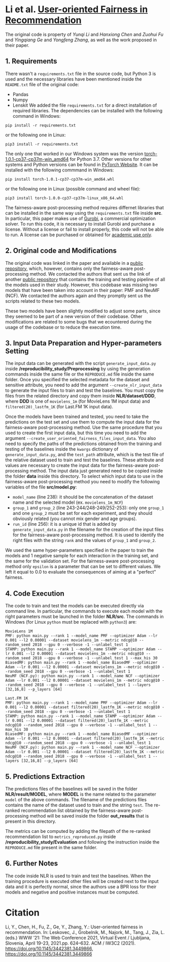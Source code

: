 # Li et al. [User-oriented Fairness in Recommendation](https://doi.org/10.1145/3442381.3449866)
The original code is property of *Yunqi Li* and *Hanxiong Chen* and *Zuohui Fu* and *Yingqiang Ge* and *Yongfeng Zhang*, as well as the work proposed in their paper.

## 1. Requirements
There wasn't a `requirements.txt` file in the source code, but Python 3 is used and the necessary libraries have been mentioned inside the `README.txt` file of the original code:
- Pandas
- Numpy
- Lenskit
We added the file `requirements.txt` for a direct installation of required libraries. The dependencies can be installed with the following command in Windows:
```shell script
pip install -r requirements.txt
```
or the following one in Linux:
```shell script
pip3 install -r requirements.txt
```

The only one that worked in our Windows system was the version [torch-1.0.1-cp37-cp37m-win_amd64](https://download.pytorch.org/whl/cpu/torch-1.0.1-cp37-cp37m-win_amd64.whl) for Python 3.7.
Other versions for other systems and Python versions can be found in [PyTorch Website](https://download.pytorch.org/whl/torch_stable.html).
It can be installed with the following commmand in Windows:
```shell script
pip install torch-1.0.1-cp37-cp37m-win_amd64.whl
```
or the following one in Linux (possible command and wheel file):
```shell script
pip3 install torch-1.0.0-cp37-cp37m-linux_x86_64.whl
```

The fairness-aware post-processing method requires differnet libraries that can be installed in the same way using the `requirements.txt` file
inside **src**. In particular, this paper makes use of [Gurobi](https://www.gurobi.com/), a commercial optimization solver. To run this code,
it is necessary to install Gurobi and purchase a license. Without a license or fail to install properly, this code will not be able to run.
A license can be purchased or obtained for [academic use only](https://www.gurobi.com/academia/academic-program-and-licenses/).

## 2. Original code and Modifications
The original code was linked in the paper and available in a [public repository](https://github.com/rutgerswiselab/user-fairness), which, however, contains only the
fairness-aware post-processing method. We contacted the authors that sent us the link of another [public repository](https://github.com/rutgerswiselab/NLR) that contains the training and testing
pipeline of all the models used in their study. However, this codebase was missing two models that have been taken into account in their paper: PMF and NeuMF (NCF). We contacted
the authors again and they promptly sent us the scripts related to these two models.

These two models have been slightly modified to adjust some parts, since they seemed to be part of a new version of their codebase. Other modifications are related
to some bugs that we ecountered during the usage of the codebase or to reduce the execution time.

## 3. Input Data Preparation and Hyper-parameters Setting
The input data can be generated with the script `generate_input_data.py` inside **/reproducibility_study/Preprocessing** by using the generation commands
inside the same file or the `REPRODUCE.md` file inside the same folder. Once you specified the selected metadata for the dataset and sensitive attribute,
you need to add the argument `--create_nlr_input_data` to generate the input files to train and test the baselines. You must copy the files from the
related directory and copy them inside **NLR/dataset/DDD**, where **DDD** is one of `movielens_1m` (for MovieLens 1M input data) and `filtered(20)_lastfm_1K`
(for Last.FM 1K input data). 

Once the models have been trained and tested, you need to take the predictions on the test set and use them to compute the input data for the fairness-aware
post-processing method. Use the same procedure that you used to create the first input data, but this time you need to add the argument
`--create_user_oriented_fairness_files_input_data`. You also need to specify the paths of the predictions obtained from the training and testing of the baselines
inside the `kwargs` dictionary of `generate_input_data.py`, and the `test_path` attribute, which is the test file of the relative dataset used to train and test
the baselines. These attribute and values are necessary to create the input data for the fairness-aware post-processing method.
The input data just generated need to be copied inside the folder **data** inside this directory.
To select which input data to use in the fairness-aware post-processing method you need to modify the following variables of the file **src/model.py**:
- `model_name` (line 238): it should be the concatenation of the dataset name and the selected model (ex. `movielens_1m_NCF`)
- `group_1` and `group_2` (line 243\-244/248\-249/252\-253): only one `group_1` and one `group_2` must be set for each experiment, and they should obviously
                                                             related (you cannot mix gender and age groups).
- `run_id` (line 256): it is a unique id that is added by `generate_input_data.py` in the filename for the creation of the input files for the fairness-aware
post-processing method. It is used to identify the right files with the string `rank` and the values of `group_1` and `group_2`.

We used the same hyper-parameters specified in the paper to train the models and 1 negative sample for each interaction in the training set, and the same for 
the validation set.
For the fairness-aware post-processing method only `epsilon` is a parameter that can be set to different values. We left it equal to 0.0 to evaluate the 
consequences of aiming at a "perfect" fairness.

## 4. Code Execution
The code to train and test the models can be executed directly via command line. In particular, the commands to execute each model with the right parameters
must be launched in the folder **NLR/src**. The commands in Windows (for Linux `python` must be replaced with `python3`) are:

	MovieLens 1M
	PMF: python main.py --rank 1 --model_name PMF --optimizer Adam --lr 0.001 --l2 0.00001 --dataset movielens_1m --metric ndcg@10 --random_seed 2018 --gpu 0 --verbose -1 --unlabel_test 1
	STAMP: python main.py --rank 1 --model_name STAMP --optimizer Adam --lr 0.001 --l2 0.00001 --dataset movielens_1m --metric ndcg@10 --random_seed 2018 --gpu 0 --verbose -1 --unlabel_test 1 --max_his 30
	BiasedMF: python main.py --rank 1 --model_name BiasedMF --optimizer Adam --lr 0.001 --l2 0.00001 --dataset movielens_1m --metric ndcg@10 --random_seed 2018 --gpu 0 --verbose -1 --unlabel_test 1
	NeuMF (NCF.py): python main.py --rank 1 --model_name NCF --optimizer Adam --lr 0.001 --l2 0.00001 --dataset movielens_1m --metric ndcg@10 --random_seed 2018 --gpu 0 --verbose -1 --unlabel_test 1 --layers [32,16,8] --p_layers [64]
	
	Last.FM 1K
	PMF: python main.py --rank 1 --model_name PMF --optimizer Adam --lr 0.001 --l2 0.00001 --dataset filtered(20)_lastfm_1K --metric ndcg@10 --random_seed 2018 --gpu 0 --verbose -1 --unlabel_test 1
	STAMP: python main.py --rank 1 --model_name STAMP --optimizer Adam --lr 0.001 --l2 0.00001 --dataset filtered(20)_lastfm_1K --metric ndcg@10 --random_seed 2018 --gpu 0 --verbose -1 --unlabel_test 1 --max_his 30
	BiasedMF: python main.py --rank 1 --model_name BiasedMF --optimizer Adam --lr 0.001 --l2 0.00001 --dataset filtered(20)_lastfm_1K --metric ndcg@10 --random_seed 2018 --gpu 0 --verbose -1 --unlabel_test 1
	NeuMF (NCF.py): python main.py --rank 1 --model_name NCF --optimizer Adam --lr 0.001 --l2 0.00001 --dataset filtered(20)_lastfm_1K --metric ndcg@10 --random_seed 2018 --gpu 0 --verbose -1 --unlabel_test 1 --layers [32,16,8] --p_layers [64]
	


## 5. Predictions Extraction
The predictions files of the baselines will be saved in the folder **NLR/result/MODEL**, where **MODEL** is the name related to the parameter `model` of
the above commands. The filename of the predictions files contains the name of the dataset used to train and the string `test`.
The re-ranked recommendation list obtained by the fairness-aware post-processing method will be saved inside the folder **out_results** that is present in this directory.

The metrics can be computed by adding the filepath of the re-ranked recommendation list to `metrics_reproduced.py` inside **/reproducibility_study/Evaluation** and following
the instruction inside the `REPRODUCE.md` file present in the same folder.

## 6. Further Notes
The code inside NLR is used to train and test the baselines. When the training procedure is executed other files will be created next to the input data and
it is perfectly normal, since the authors use a BPR loss for their models and negative and positive instances must be computed.

# Citation
Li, Y., Chen, H., Fu, Z., Ge, Y., Zhang, Y.: User-oriented fairness in recommendation. In: Leskovec, J., Grobelnik, M., Najork, M., Tang, J., Zia, L.
(eds.) WWW ’21: The Web Conference 2021, Virtual Event / Ljubljana, Slovenia, April 19\-23, 2021.pp. 624–632. ACM / IW3C2 (2021).
https://doi.org/10.1145/3442381.3449866, https://doi.org/10.1145/3442381.3449866
